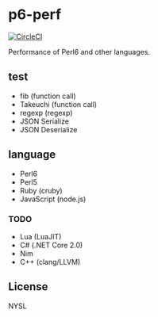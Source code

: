 # p6-perf

[![CircleCI](https://circleci.com/gh/Narazaka/p6-perf/tree/master.svg?style=svg)](https://circleci.com/gh/Narazaka/p6-perf/tree/master)

Performance of Perl6 and other languages.

## test

- fib (function call)
- Takeuchi (function call)
- regexp (regexp)
- JSON Serialize
- JSON Deserialize

## language

- Perl6
- Perl5
- Ruby (cruby)
- JavaScript (node.js)

### TODO

- Lua (LuaJIT)
- C# (.NET Core 2.0)
- Nim
- C++ (clang/LLVM)

## License

NYSL

